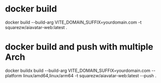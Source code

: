 # docker build
docker build --build-arg VITE_DOMAIN_SUFFIX=yourdomain.com -t squarezw/aiavatar-web:latest .

# docker build and push with multiple Arch
docker buildx build --build-arg VITE_DOMAIN_SUFFIX=yourdomain.com --platform linux/amd64,linux/arm64 -t squarezw/aiavatar-web:latest --push .